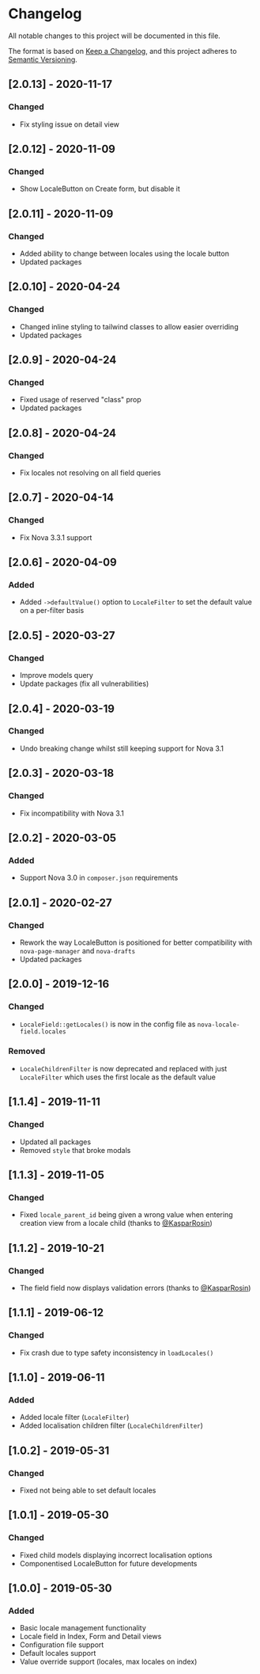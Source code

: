 # Changelog

All notable changes to this project will be documented in this file.

The format is based on [Keep a Changelog](https://keepachangelog.com/en/1.0.0/),
and this project adheres to [Semantic Versioning](https://semver.org/spec/v2.0.0.html).

## [2.0.13] - 2020-11-17

### Changed

- Fix styling issue on detail view

## [2.0.12] - 2020-11-09

### Changed

- Show LocaleButton on Create form, but disable it

## [2.0.11] - 2020-11-09

### Changed

- Added ability to change between locales using the locale button
- Updated packages

## [2.0.10] - 2020-04-24

### Changed

- Changed inline styling to tailwind classes to allow easier overriding
- Updated packages

## [2.0.9] - 2020-04-24

### Changed

- Fixed usage of reserved "class" prop
- Updated packages

## [2.0.8] - 2020-04-24

### Changed

- Fix locales not resolving on all field queries

## [2.0.7] - 2020-04-14

### Changed

- Fix Nova 3.3.1 support

## [2.0.6] - 2020-04-09

### Added

- Added `->defaultValue()` option to `LocaleFilter` to set the default value on a per-filter basis

## [2.0.5] - 2020-03-27

### Changed

- Improve models query
- Update packages (fix all vulnerabilities)

## [2.0.4] - 2020-03-19

### Changed

- Undo breaking change whilst still keeping support for Nova 3.1

## [2.0.3] - 2020-03-18

### Changed

- Fix incompatibility with Nova 3.1

## [2.0.2] - 2020-03-05

### Added

- Support Nova 3.0 in `composer.json` requirements

## [2.0.1] - 2020-02-27

### Changed

- Rework the way LocaleButton is positioned for better compatibility with `nova-page-manager` and `nova-drafts`
- Updated packages

## [2.0.0] - 2019-12-16

### Changed

- `LocaleField::getLocales()` is now in the config file as `nova-locale-field.locales`

### Removed

- `LocaleChildrenFilter` is now deprecated and replaced with just `LocaleFilter` which uses the first locale as the default value

## [1.1.4] - 2019-11-11

### Changed

- Updated all packages
- Removed `style` that broke modals

## [1.1.3] - 2019-11-05

### Changed

- Fixed `locale_parent_id` being given a wrong value when entering creation view from a locale child (thanks to [@KasparRosin](https://github.com/KasparRosin))

## [1.1.2] - 2019-10-21

### Changed

- The field field now displays validation errors (thanks to [@KasparRosin](https://github.com/KasparRosin))

## [1.1.1] - 2019-06-12

### Changed

- Fix crash due to type safety inconsistency in `loadLocales()`

## [1.1.0] - 2019-06-11

### Added

- Added locale filter (`LocaleFilter`)
- Added localisation children filter (`LocaleChildrenFilter`)

## [1.0.2] - 2019-05-31

### Changed

- Fixed not being able to set default locales

## [1.0.1] - 2019-05-30

### Changed

- Fixed child models displaying incorrect localisation options
- Componentised LocaleButton for future developments

## [1.0.0] - 2019-05-30

### Added

- Basic locale management functionality
- Locale field in Index, Form and Detail views
- Configuration file support
- Default locales support
- Value override support (locales, max locales on index)
